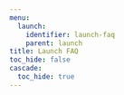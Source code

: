 ```yaml
---
menu:
  launch:
    identifier: launch-faq
    parent: launch
title: Launch FAQ
toc_hide: false
cascade:
  toc_hide: true
---
```


